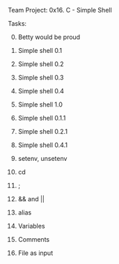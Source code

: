 Team Project: 0x16. C - Simple Shell

Tasks: 

0. Betty would be proud

1. Simple shell 0.1

2. Simple shell 0.2

3. Simple shell 0.3

4. Simple shell 0.4

5. Simple shell 1.0

6. Simple shell 0.1.1

7. Simple shell 0.2.1

8. Simple shell 0.4.1

9. setenv, unsetenv

10. cd

11. ;

12. && and ||

13. alias

14. Variables

15. Comments

16. File as input
